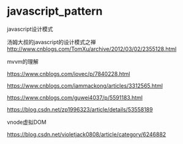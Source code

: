 # javascript_pattern
javascript设计模式

汤姆大叔的javascript的设计模式之禅
http://www.cnblogs.com/TomXu/archive/2012/03/02/2355128.html


mvvm的理解

https://www.cnblogs.com/iovec/p/7840228.html

https://www.cnblogs.com/iammackong/articles/3312565.html


https://www.cnblogs.com/guwei4037/p/5591183.html


https://blog.csdn.net/zp1996323/article/details/53558189


vnode虚拟DOM

https://blog.csdn.net/violetjack0808/article/category/6246882
